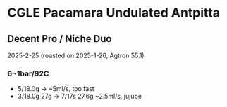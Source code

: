 # CGLE Pacamara Undulated Antpitta

## Decent Pro / Niche Duo

2025-2-25 (roasted on 2025-1-26, Agtron 55.1)

### 6~1bar/92C

- 5/18.0g -> \~5ml/s, too fast
- 3/18.0g 27g -> 7/17s 27.6g \~2.5ml/s, jujube
